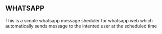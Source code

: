 ## WHATSAPP


This is a simple whatsapp message sheduler for whatsapp web which automatically sends message to the intented user at the scheduled time


